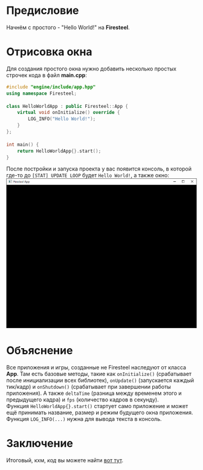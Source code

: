 # Предисловие
Начнём с простого - "Hello World!" на **Firesteel**.

# Отрисовка окна
Для создания простого окна нужно добавить несколько простых строчек кода в файл **main.cpp**:
``` cpp
#include "engine/include/app.hpp"
using namespace Firesteel;

class HelloWorldApp : public Firesteel::App {
    virtual void onInitialize() override {
        LOG_INFO("Hello World!");
    }
};

int main() {
    return HelloWorldApp{}.start();
}
```
После постройки и запуска проекта у вас появится консоль, в которой где-то до `[STAT] UPDATE LOOP` будет `Hello World!`, а также окно:
![Как выглядит окно](../../assets/your-own-window.png)

# Объяснение
Все приложения и игры, созданные не Firesteel наследуют от класса **App**. Там есть базовые методы, такие как `onInitialize()` (срабатывает после инициализации всех библиотек), `onUpdate()` (запускается каждый тик/кадр) и `onShutdown()` (срабатывает при завершении работы приложения). А также `deltaTime` (разница между временем этого и предыдущего кадра) и `fps` (количество кадров в секунду).  
Функция `HelloWorldApp{}.start()` стартует само приложение и может ещё принимать название, размер и режим будущего окна приложения. Функция `LOG_INFO(...)` нужна для вывода текста в консоль.

# Заключение
Итоговый, кхм, *код* вы можете найти [вот тут](https://github.com/xanytka-devs/firesteel/blob/model_loaders/examples/WindowTest/main.cpp).